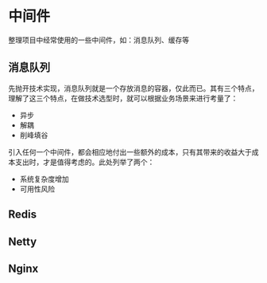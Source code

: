 # 中间件
整理项目中经常使用的一些中间件，如：消息队列、缓存等

## 消息队列
先抛开技术实现，消息队列就是一个存放消息的容器，仅此而已。其有三个特点，理解了这三个特点，在做技术选型时，就可以根据业务场景来进行考量了：
  * 异步
  * 解耦
  * 削峰填谷

引入任何一个中间件，都会相应地付出一些额外的成本，只有其带来的收益大于成本支出时，才是值得考虑的。此处列举了两个：
  * 系统复杂度增加
  * 可用性风险

## Redis

## Netty

## Nginx